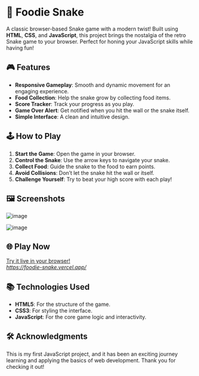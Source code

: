 # 🐍 Foodie Snake

A classic browser-based Snake game with a modern twist! Built using **HTML**, **CSS**, and **JavaScript**, this project brings the nostalgia of the retro Snake game to your browser. Perfect for honing your JavaScript skills while having fun!

## 🎮 Features

- **Responsive Gameplay**: Smooth and dynamic movement for an engaging experience.  
- **Food Collection**: Help the snake grow by collecting food items.  
- **Score Tracker**: Track your progress as you play.  
- **Game Over Alert**: Get notified when you hit the wall or the snake itself.  
- **Simple Interface**: A clean and intuitive design.  

## 🕹️ How to Play

1. **Start the Game**: Open the game in your browser.  
2. **Control the Snake**: Use the arrow keys to navigate your snake.  
3. **Collect Food**: Guide the snake to the food to earn points.  
4. **Avoid Collisions**: Don’t let the snake hit the wall or itself.  
5. **Challenge Yourself**: Try to beat your high score with each play!  

## 🖼️ Screenshots

![image](https://github.com/user-attachments/assets/e170e025-9c33-43eb-afc0-4a24956c0c28)

![image](https://github.com/user-attachments/assets/7602e2ab-0850-4022-9c6e-d6aa99316e4a)



## 🌐 Play Now

[Try it live in your browser!](#)  
*https://foodie-snake.vercel.app/*

## 📚 Technologies Used

- **HTML5**: For the structure of the game.  
- **CSS3**: For styling the interface.  
- **JavaScript**: For the core game logic and interactivity.  

## 🛠️ Acknowledgments

This is my first JavaScript project, and it has been an exciting journey learning and applying the basics of web development. Thank you for checking it out!
